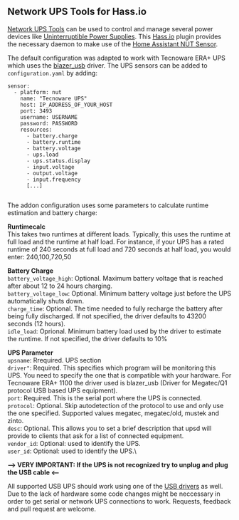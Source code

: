 ## Network UPS Tools for Hass.io

[Network UPS Tools](http://networkupstools.org/) can be used to control and manage several power devices like [Uninterruptible Power Supplies](https://en.wikipedia.org/wiki/Uninterruptible_power_supply). This [Hass.io](https://home-assistant.io/hassio/) plugin provides the necessary daemon to make use of the [Home Assistant NUT Sensor](https://home-assistant.io/components/sensor.nut/).

The default configuration was adapted to work with Tecnoware ERA+ UPS which uses the [blazer_usb](https://networkupstools.org/docs/man/blazer_usb.html) driver. The UPS sensors can be added to `configuration.yaml` by adding:


```
sensor:
  - platform: nut
    name: "Tecnoware UPS"
    host: IP_ADDRESS_OF_YOUR_HOST
    port: 3493
    username: USERNAME
    password: PASSWORD
    resources:
      - battery.charge
      - battery.runtime
      - battery.voltage
      - ups.load
      - ups.status.display
      - input.voltage
      - output.voltage
      - input.frequency
      [...]


```
The addon configuration uses some parameters to calculate runtime estimation and battery charge:

**Runtimecalc**\
This takes two runtimes at different loads. Typically, this uses the runtime at full load and the runtime at half load. For instance, if your UPS has a rated runtime of 240 seconds at full load and 720 seconds at half load, you would enter: 240,100,720,50

**Battery Charge**\
`battery_voltage_high`: Optional. Maximum battery voltage that is reached after about 12 to 24 hours charging.\
`battery_voltage_low`: Optional. Minimum battery voltage just before the UPS automatically shuts down.\
`charge_time`: Optional. The time needed to fully recharge the battery after being fully discharged. If not specified, the driver defaults to 43200 seconds (12 hours).\
`idle_load`: Oprional. Minimum battery load used by the driver to estimate the runtime. If not specified, the driver defaults to 10%

**UPS Parameter**\
`upsname`: Rrequired. UPS section\
`driver"`: Required. This specifies which program will be monitoring this UPS. You need to specify the one that is compatible with your hardware. For Tecnoware ERA+ 1100 the driver used is blazer_usb (Driver for Megatec/Q1 protocol USB based UPS equipment).\
`port`: Required. This is the serial port where the UPS is connected.\
`protocol`: Optional. Skip autodetection of the protocol to use and only use the one specified. Supported values megatec, megatec/old, mustek and zinto.\
`desc`: Optional. This allows you to set a brief description that upsd will provide to clients that ask for a list of connected equipment.\
`vendor_id`: Optional: used to identify the UPS.\
`user_id`: Optional: used to identify the UPS.\


**--> VERY IMPORTANT: If the UPS is not recognized try to unplug and plug the USB cable <--**

All supported USB UPS should work using one of the [USB drivers](http://networkupstools.org/stable-hcl.html) as well. Due to the lack of hardware some code changes might be neccessary in order to get serial or network UPS connections to work. Requests, feedback and pull request are welcome.
